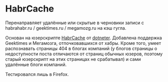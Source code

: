 # HabrCache
Перенаправляет удалённые или скрытые в черновики записи с habrahabr.ru / geektimes.ru / megamozg.ru на кэш гугла.

Основан на юзерскрипте [HabrCache](http://userscripts-mirror.org/scripts/show/136481) от [dotneter](http://userscripts-mirror.org/users/138395.html). Добавлена поддержка Geektimes и Мегамозга, отпочковавшихся от хабры. Кроме того, умеет распознавать страницы 404 в блогах компаний (у блогов страницы о недоступности поста отличаются от страниц обычных юзеров, поэтому старый юзерскрипт на этих страницах не срабатывал) и сами удалённые блоги компаний.

Тестировался лишь в Firefox.